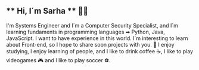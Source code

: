## ** Hi, I´m Sarha ** 👩‍💻

I'm Systems Engineer and I´m a Computer Security Specialist, and I´m learning fundaments in programming languages ➡ Python, Java, JavaScript. I want to have experience in this world.
I´m interesting to learn about Front-end, so I hope to share soon projects with you.
 🌱 I enjoy studying, I enjoy learning of people, and I like to drink coffee ☕, I like to play videogames 🎮 and I like to play soccer ⚽.   



